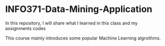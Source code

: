 # INFO371-Data-Mining-Application

In this repository, I will share what I learned in this class and my assignments codes


This course mainly introduces some popular Machine Learning algroithms. 
